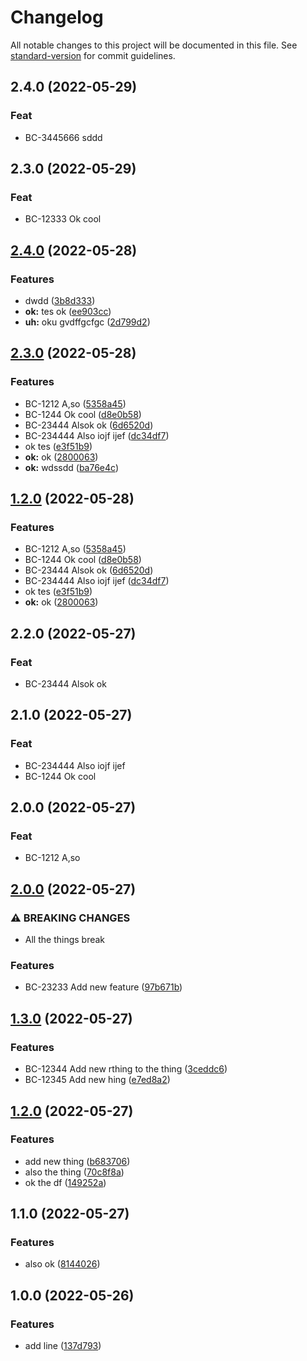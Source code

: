 # Changelog

All notable changes to this project will be documented in this file. See [standard-version](https://github.com/conventional-changelog/standard-version) for commit guidelines.

## 2.4.0 (2022-05-29)

### Feat

- BC-3445666 sddd

## 2.3.0 (2022-05-29)

### Feat

- BC-12333 Ok cool

## [2.4.0](https://github.com/betterPT/release-please-test2/compare/v2.3.0...v2.4.0) (2022-05-28)


### Features

* dwdd ([3b8d333](https://github.com/betterPT/release-please-test2/commit/3b8d33320f2197255c82cbeb5a9c1cf15c9cec92))
* **ok:** tes ok ([ee903cc](https://github.com/betterPT/release-please-test2/commit/ee903cc82a97464bc67b24c298607a9d147862e6))
* **uh:** oku gvdffgcfgc ([2d799d2](https://github.com/betterPT/release-please-test2/commit/2d799d23b7f33bae2ad11cc43cfe8549f0832a02))

## [2.3.0](https://github.com/betterPT/release-please-test2/compare/v2.0.0...v2.3.0) (2022-05-28)


### Features

* BC-1212 A,so ([5358a45](https://github.com/betterPT/release-please-test2/commit/5358a45eaa7f24ab77f312528b9ef4589fe3919c))
* BC-1244 Ok cool ([d8e0b58](https://github.com/betterPT/release-please-test2/commit/d8e0b58dddc72cfe44009c86071c90df5a29efdf))
* BC-23444 Alsok ok ([6d6520d](https://github.com/betterPT/release-please-test2/commit/6d6520dc8c046f678afa0367ee1a4a4ba6215f5f))
* BC-234444 Also iojf ijef ([dc34df7](https://github.com/betterPT/release-please-test2/commit/dc34df7a44ededa3bce65283763c41d727168d95))
* ok tes ([e3f51b9](https://github.com/betterPT/release-please-test2/commit/e3f51b968cad2ddfb57d541bdcc9410d69e88a90))
* **ok:** ok ([2800063](https://github.com/betterPT/release-please-test2/commit/28000632dc5071fea3617bed817222c55ec92e38))
* **ok:** wdssdd ([ba76e4c](https://github.com/betterPT/release-please-test2/commit/ba76e4ccfec5526bce0664f8ced26ba8c5a69b84))

## [1.2.0](https://github.com/betterPT/release-please-test2/compare/v2.0.0...v1.2.0) (2022-05-28)


### Features

* BC-1212 A,so ([5358a45](https://github.com/betterPT/release-please-test2/commit/5358a45eaa7f24ab77f312528b9ef4589fe3919c))
* BC-1244 Ok cool ([d8e0b58](https://github.com/betterPT/release-please-test2/commit/d8e0b58dddc72cfe44009c86071c90df5a29efdf))
* BC-23444 Alsok ok ([6d6520d](https://github.com/betterPT/release-please-test2/commit/6d6520dc8c046f678afa0367ee1a4a4ba6215f5f))
* BC-234444 Also iojf ijef ([dc34df7](https://github.com/betterPT/release-please-test2/commit/dc34df7a44ededa3bce65283763c41d727168d95))
* ok tes ([e3f51b9](https://github.com/betterPT/release-please-test2/commit/e3f51b968cad2ddfb57d541bdcc9410d69e88a90))
* **ok:** ok ([2800063](https://github.com/betterPT/release-please-test2/commit/28000632dc5071fea3617bed817222c55ec92e38))

## 2.2.0 (2022-05-27)

### Feat

- BC-23444 Alsok ok

## 2.1.0 (2022-05-27)

### Feat

- BC-234444 Also iojf ijef
- BC-1244 Ok cool

## 2.0.0 (2022-05-27)

### Feat

- BC-1212 A,so

## [2.0.0](https://github.com/betterPT/release-please-test2/compare/v1.3.0...v2.0.0) (2022-05-27)


### ⚠ BREAKING CHANGES

* All the things break

### Features

* BC-23233 Add new feature ([97b671b](https://github.com/betterPT/release-please-test2/commit/97b671b42523fabe930efb0bbbd0641331872c9f))

## [1.3.0](https://github.com/betterPT/release-please-test2/compare/v1.2.0...v1.3.0) (2022-05-27)


### Features

* BC-12344 Add new rthing to the thing ([3ceddc6](https://github.com/betterPT/release-please-test2/commit/3ceddc6b19edba911c87a38d7c1316487b144c6d))
* BC-12345 Add new hing ([e7ed8a2](https://github.com/betterPT/release-please-test2/commit/e7ed8a274c868187c6f57abd8b30d65bd746906a))

## [1.2.0](https://github.com/betterPT/release-please-test2/compare/v1.1.0...v1.2.0) (2022-05-27)


### Features

* add new thing ([b683706](https://github.com/betterPT/release-please-test2/commit/b683706c44f82f503f863f1bce21f3a2675054f4))
* also the thing ([70c8f8a](https://github.com/betterPT/release-please-test2/commit/70c8f8a3ee6519ddfd70a66b4c5513e9f1df4a41))
* ok the df ([149252a](https://github.com/betterPT/release-please-test2/commit/149252adc8ba427606dd286c00a0b92d7cc5b1ce))

## 1.1.0 (2022-05-27)
### Features

* also ok ([8144026](https://github.com/betterPT/release-please-test2/commit/8144026f0ed07a26535a710ac7685d52f6cb1426))




## 1.0.0 (2022-05-26)
### Features

* add line ([137d793](https://github.com/betterpt/release-please-test2/commit/137d793815404f3604b956d34cf0c0ad0feaf310))
